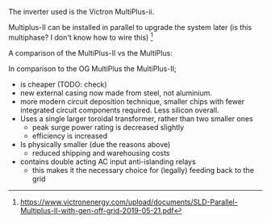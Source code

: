 The inverter used is the Victron MultiPlus-ii.

Multiplus-II can be installed in parallel to upgrade the system later (is this multiphase? I don't know how to wire this) [^2]

A comparison of the MultiPlus-II vs the MultiPlus:

In comparison to the OG MultiPlus the MultiPlus-II;
* is cheaper (TODO: check)
* new external casing now made from steel, not aluminium.
* more modern circuit deposition technique, smaller chips with fewer integrated circuit components required. Less silicon overall.
* Uses a single larger toroidal transformer, rather than two smaller ones 
    * peak surge power rating is decreased slightly
    * efficiency is increased
* Is physically smaller (due the reasons above)
     * reduced shipping and warehousing costs
* contains double acting AC input anti-islanding relays
    * this makes it the necessary choice for (legally) feeding back to the grid 

[^1]: https://community.victronenergy.com/questions/62898/why-is-the-multiplus-ii-cheaper-than-the-old-one.html
[^2]: https://www.victronenergy.com/upload/documents/SLD-Parallel-Multiplus-II-with-gen-off-grid-2019-05-21.pdf
